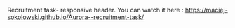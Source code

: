 Recruitment task- responsive header. You can watch it here : https://maciej-sokolowski.github.io/Aurora--recruitment-task/
